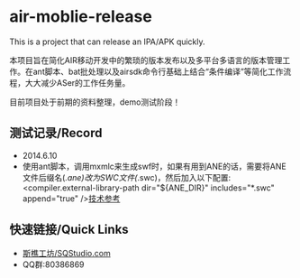 # air-moblie-release

This is a project that can release an IPA/APK quickly.

本项目旨在简化AIR移动开发中的繁琐的版本发布以及多平台多语言的版本管理工作。在ant脚本、bat批处理以及airsdk命令行基础上结合“条件编译”等简化工作流程，大大减少ASer的工作任务量。

目前项目处于前期的资料整理，demo测试阶段！

## 测试记录/Record

* 2014.6.10
* 使用ant脚本，调用mxmlc来生成swf时，如果有用到ANE的话，需要将ANE文件后缀名(*.ane)改为SWC文件(*.swc)，然后加入以下配置:<compiler.external-library-path dir="${ANE_DIR}"  includes="*.swc" append="true" />[技术参考](http://stackoverflow.com/questions/11112705/using-ant-mxmlc-task-with-native-extension)

## 快速链接/Quick Links

* [斯樵工坊/SQStudio.com](http://www/sqstudio.com)
* QQ群:80386869

